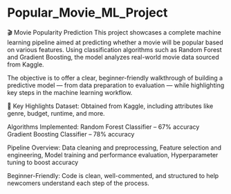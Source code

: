 # Popular_Movie_ML_Project
🎬 Movie Popularity Prediction
This project showcases a complete machine learning pipeline aimed at predicting whether a movie will be popular based on various features. Using classification algorithms such as Random Forest and Gradient Boosting, the model analyzes real-world movie data sourced from Kaggle.

The objective is to offer a clear, beginner-friendly walkthrough of building a predictive model — from data preparation to evaluation — while highlighting key steps in the machine learning workflow.

🔑 Key Highlights
Dataset: Obtained from Kaggle, including attributes like genre, budget, runtime, and more.

Algorithms Implemented:
Random Forest Classifier – 67% accuracy
Gradient Boosting Classifier – 78% accuracy

Pipeline Overview:
Data cleaning and preprocessing,
Feature selection and engineering,
Model training and performance evaluation,
Hyperparameter tuning to boost accuracy

Beginner-Friendly: Code is clean, well-commented, and structured to help newcomers understand each step of the process.


